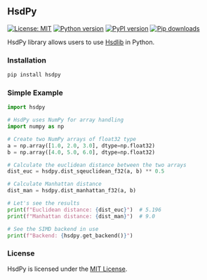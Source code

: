 ## HsdPy

[![License: MIT](https://img.shields.io/badge/License-MIT-007ec6.svg)](../../LICENSE)
[![Python version](https://img.shields.io/badge/Python-%3E=3.10-blue)](https://github.com/habedi/hsdlib)
[![PyPI version](https://badge.fury.io/py/hsdpy.svg)](https://badge.fury.io/py/hsdpy)
[![Pip downloads](https://img.shields.io/pypi/dm/hsdpy.svg)](https://pypi.org/project/hsdpy)

HsdPy library allows users to use [Hsdlib](https://github.com/habedi/hsdlib) in Python.

### Installation

```bash
pip install hsdpy
```

### Simple Example

```python
import hsdpy

# HsdPy uses NumPy for array handling
import numpy as np

# Create two NumPy arrays of float32 type
a = np.array([1.0, 2.0, 3.0], dtype=np.float32)
b = np.array([4.0, 5.0, 6.0], dtype=np.float32)

# Calculate the euclidean distance between the two arrays
dist_euc = hsdpy.dist_sqeuclidean_f32(a, b) ** 0.5

# Calculate Manhattan distance
dist_man = hsdpy.dist_manhattan_f32(a, b)

# Let's see the results
print(f"Euclidean distance: {dist_euc}")  # 5.196
print(f"Manhattan distance: {dist_man}")  # 9.0

# See the SIMD backend in use
print(f"Backend: {hsdpy.get_backend()}")
```

### License

HsdPy is licensed under the [MIT License](../../LICENSE).
